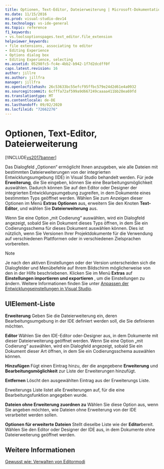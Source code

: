```yaml
---
title: Optionen, Text-Editor, Dateierweiterung | Microsoft-Dokumentation
ms.date: 11/15/2016
ms.prod: visual-studio-dev14
ms.technology: vs-ide-general
ms.topic: reference
f1_keywords:
- vs.toolsoptionspages.text_editor.file_extension
helpviewer_keywords:
- file extensions, associating to editor
- Editing Experience
- Options dialog box
- Editing Experience, selecting
ms.assetid: 05298fc5-fc4e-4bb2-b942-1f7d2dcdff0f
caps.latest.revision: 16
author: jillre
ms.author: jillfra
manager: jillfra
ms.openlocfilehash: 26c53633bc55efcf95ffbc579e24d2d61e4a0932
ms.sourcegitcommit: 6cfffa72af599a9d667249caaaa411bb28ea69fd
ms.translationtype: MT
ms.contentlocale: de-DE
ms.lasthandoff: 09/02/2020
ms.locfileid: "72662276"
---
```

# <a name="options-text-editor-file-extension"></a>Optionen, Text-Editor, Dateierweiterung
[!INCLUDE[vs2017banner](../../includes/vs2017banner.md)]

Das Dialogfeld „Optionen“ ermöglicht Ihnen anzugeben, wie alle Dateien mit bestimmten Dateierweiterungen von der integrierten Entwicklungsumgebung (IDE) in Visual Studio behandelt werden. Für jede **Erweiterung**, die Sie eingeben, können Sie eine Bearbeitungsmöglichkeit auswählen. Dadurch können Sie auf den Editor oder Designer der integrierten Entwicklungsumgebung zugreifen, in dem Dokumente eines bestimmten Typs geöffnet werden. Wählen Sie zum Anzeigen dieser Optionen im Menü **Extras** **Optionen** aus, erweitern Sie den Knoten **Text-Editor**, und wählen Sie **Dateierweiterung** aus.

 Wenn Sie eine Option „mit Codierung“ auswählen, wird ein Dialogfeld angezeigt, sobald Sie ein Dokument dieses Typs öffnen, in dem Sie ein Codierungsschema für dieses Dokument auswählen können. Dies ist nützlich, wenn Sie Versionen Ihrer Projektdokumente für die Verwendung auf verschiedenen Plattformen oder in verschiedenen Zielsprachen vorbereiten.

> [!NOTE]
> Je nach den aktiven Einstellungen oder der Version unterscheiden sich die Dialogfelder und Menübefehle auf Ihrem Bildschirm möglicherweise von den in der Hilfe beschriebenen. Klicken Sie im Menü **Extras** auf **Einstellungen importieren und exportieren** , um die Einstellungen zu ändern. Weitere Informationen finden Sie unter [Anpassen der Entwicklungseinstellungen in Visual Studio](https://msdn.microsoft.com/22c4debb-4e31-47a8-8f19-16f328d7dcd3).

## <a name="uielement-list"></a>UIElement-Liste
 **Erweiterung** Geben Sie die Dateierweiterung ein, deren Bearbeitungsumgebung in der IDE definiert werden soll, die Sie definieren möchten.

 **Editor** Wählen Sie den IDE-Editor oder-Designer aus, in dem Dokumente mit dieser Dateierweiterung geöffnet werden. Wenn Sie eine Option „mit Codierung“ auswählen, wird ein Dialogfeld angezeigt, sobald Sie ein Dokument dieser Art öffnen, in dem Sie ein Codierungsschema auswählen können.

 **Hinzufügen** Fügt einen Eintrag hinzu, der die angegebene **Erweiterung** und **Bearbeitungsmöglichkeit** zur Liste der Erweiterungen hinzufügt.

 **Entfernen** Löscht den ausgewählten Eintrag aus der Erweiterungs Liste.

 Erweiterungs Liste listet alle Erweiterungen auf, für die eine Bearbeitungsfunktion angegeben wurde.

 **Dateien ohne Erweiterung zuordnen zu** Wählen Sie diese Option aus, wenn Sie angeben möchten, wie Dateien ohne Erweiterung von der IDE verarbeitet werden sollen.

 **Optionen für erweiterte Dateien** Stellt dieselbe Liste wie der **Editor**bereit. Wählen Sie den Editor oder Designer der IDE aus, in dem Dokumente ohne Dateierweiterung geöffnet werden.

## <a name="see-also"></a>Weitere Informationen
 [Gewusst wie: Verwalten von Editormodi](../../ide/how-to-manage-editor-modes.md)
